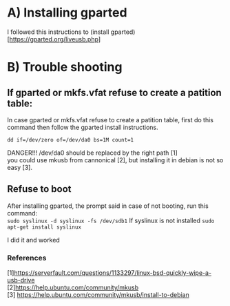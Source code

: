 # A) Installing gparted

I followed this instructions to (install gparted)[https://gparted.org/liveusb.php]  


# B) Trouble shooting

## If gparted or mkfs.vfat refuse to create a patition table: 
In case gparted or mkfs.vfat refuse to create a patition table, first do this command then follow the gparted install instructions. 

```dd if=/dev/zero of=/dev/da0 bs=1M count=1```

DANGER!!! /dev/da0 should be replaced by the right path [1]  
you could use mkusb from cannonical [2], but installing it in debian is not so easy [3].  

## Refuse to boot
After installing gparted, the prompt said in case of not booting, run this command:  
```sudo syslinux -d syslinux -fs /dev/sdb1```
If syslinux is not installed
```sudo apt-get install syslinux```

I did it and worked




### References

[1]https://serverfault.com/questions/1133297/linux-bsd-quickly-wipe-a-usb-drive  
[2]https://help.ubuntu.com/community/mkusb  
[3] https://help.ubuntu.com/community/mkusb/install-to-debian  


